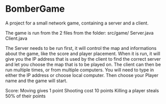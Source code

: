 # BomberGame
A project for a small network game, containing a server and a client.

The game is run from the 2 files from the folder: src/game/
Server.java
Client.java


The Server needs to be run first, it will control the map and informations about the game, like the score and player placement. When it is run, it will give you the IP address that is used by the client to find the correct server and let you choose the map that is to be played on.
The client can then be run multiple times, or from multiple computers. You will need to type in either the IP address or choose local computer. Then choose your Player name and the game will start.


Score: 
Moving gives 1 point 
Shooting cost 10 points 
Killing a player steals 50% of their points 
